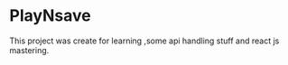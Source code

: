# PlayNsave

This project was create for learning ,some api handling stuff and react js mastering.

